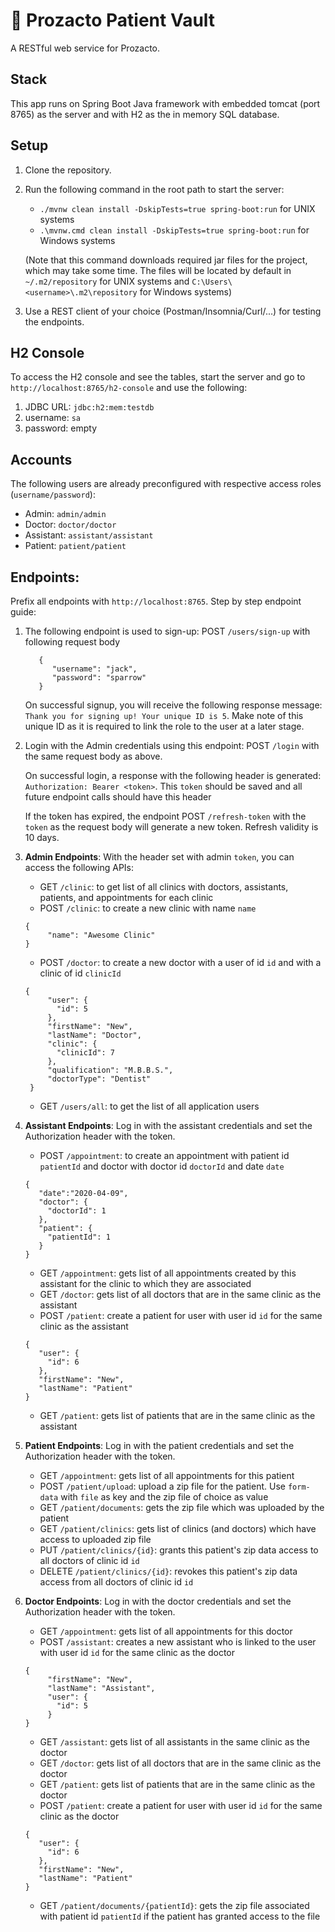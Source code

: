 
# :hospital: Prozacto Patient Vault
A RESTful web service for Prozacto.

## Stack
This app runs on Spring Boot Java framework with embedded tomcat (port 8765) as the server and with H2 as the in memory SQL database.

## Setup
1. Clone the repository.
2. Run the following command in the root path to start the server:
   * ```./mvnw clean install -DskipTests=true spring-boot:run``` for UNIX systems
   * ```.\mvnw.cmd clean install -DskipTests=true spring-boot:run``` for Windows systems
   
   (Note that this command downloads required jar files for the project, which may take some time. The files will be located by default in ```~/.m2/repository``` for UNIX systems and ```C:\Users\<username>\.m2\repository``` for Windows systems)
   
3. Use a REST client of your choice (Postman/Insomnia/Curl/...) for testing the endpoints.
   
## H2 Console
To access the H2 console and see the tables, start the server and go to ```http://localhost:8765/h2-console``` and use the following:
1. JDBC URL: ```jdbc:h2:mem:testdb```
2. username: ```sa```
3. password: empty

## Accounts
The following users are already preconfigured with respective access roles (```username/password```):
  * Admin:  ```admin/admin```
  * Doctor: ```doctor/doctor```
  * Assistant: ```assistant/assistant```
  * Patient: ```patient/patient```

## Endpoints:
Prefix all endpoints with ```http://localhost:8765```. Step by step endpoint guide:
1. The following endpoint is used to sign-up: POST ```/users/sign-up``` with following request body
   ```
      {
         "username": "jack",
         "password": "sparrow"
      }
   ```
   On successful signup, you will receive the following response message:
   ```Thank you for signing up! Your unique ID is 5```.
   Make note of this unique ID as it is required to link the role to the user at a later stage.
   
2. Login with the Admin credentials using this endpoint: POST ```/login``` with the same request body as above.

    On successful login, a response with the following header is generated:
```Authorization: Bearer <token>```. This ```token``` should be saved and all future endpoint calls should have this header
    
    If the token has expired, the endpoint POST ```/refresh-token``` with the ```token``` as the request body will generate a new token. Refresh validity is 10 days.
    
3. **Admin Endpoints**: With the header set with admin ```token```, you can access the following APIs:
   * GET ```/clinic```: to get list of all clinics with doctors, assistants, patients, and appointments for each clinic
   * POST ```/clinic```:  to create a new clinic with name ```name```
   ```
   {
        "name": "Awesome Clinic"
   }
   ```
   * POST ```/doctor```: to create a new doctor with a user of id ```id``` and with a clinic of id ```clinicId```
   ```
   {
        "user": {
          "id": 5
        },
        "firstName": "New",
        "lastName": "Doctor",
        "clinic": {
          "clinicId": 7
        },
        "qualification": "M.B.B.S.",
        "doctorType": "Dentist"
    }
   ```
   * GET ```/users/all```: to get the list of all application users
   
4. **Assistant Endpoints**: Log in with the assistant credentials and set the Authorization header with the token.
   * POST ```/appointment```: to create an appointment with patient id ```patientId``` and doctor with doctor id ```doctorId``` and date ```date```
   ```
   {
      "date":"2020-04-09",
      "doctor": {
        "doctorId": 1
      },
      "patient": {
        "patientId": 1
      }
   }
   ```
   * GET ```/appointment```: gets list of all appointments created by this assistant for the clinic to which they are associated
   * GET ```/doctor```: gets list of all doctors that are in the same clinic as the assistant
   * POST ```/patient```: create a patient for user with user id ```id``` for the same clinic as the assistant
   ```
   {
      "user": {
        "id": 6
      },
      "firstName": "New",
      "lastName": "Patient"
   }
   ```
   * GET ```/patient```: gets list of patients that are in the same clinic as the assistant
   
5. **Patient Endpoints**: Log in with the patient credentials and set the Authorization header with the token.
   * GET ```/appointment```: gets list of all appointments for this patient
   * POST ```/patient/upload```: upload a zip file for the patient. Use ```form-data``` with ```file``` as key and the zip file of choice as value
   * GET ```/patient/documents```: gets the zip file which was uploaded by the patient
   * GET ```/patient/clinics```: gets list of clinics (and doctors) which have access to uploaded zip file
   * PUT ```/patient/clinics/{id}```: grants this patient's zip data access to all doctors of clinic id ```id```
   * DELETE ```/patient/clinics/{id}```: revokes this patient's zip data access from all doctors of clinic id ```id```
   
6. **Doctor Endpoints**: Log in with the doctor credentials and set the Authorization header with the token.
   * GET ```/appointment```: gets list of all appointments for this doctor
   * POST ```/assistant```: creates a new assistant who is linked to the user with user id ```id``` for the same clinic as the doctor
   ```
   {
        "firstName": "New",
        "lastName": "Assistant",
        "user": {
          "id": 5
        }
   }
   ````
   * GET ```/assistant```: gets list of all assistants in the same clinic as the doctor
   * GET ```/doctor```: gets list of all doctors that are in the same clinic as the doctor
   * GET ```/patient```: gets list of patients that are in the same clinic as the doctor
   * POST ```/patient```: create a patient for user with user id ```id``` for the same clinic as the doctor
   ```
   {
      "user": {
        "id": 6
      },
      "firstName": "New",
      "lastName": "Patient"
   }
   ```
   * GET ```/patient/documents/{patientId}```: gets the zip file associated with patient id ```patientId``` if the patient has granted access to the file



